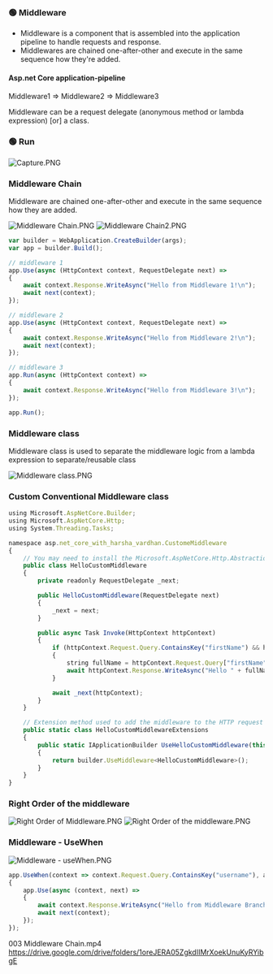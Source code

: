 ### 🟢 Middleware
- Middleware is a component that is assembled into the application pipeline to handle requests and response.
- Middlewares are chained one-after-other and execute in the same sequence how they're added.

#### Asp.net Core application-pipeline
 Middleware1 => Middleware2 => Middleware3
 
Middleware can be a request delegate (anonymous method or lambda expression) [or] a class.

### 🟢 Run
![Capture.PNG](Capture.PNG)

### Middleware Chain
Middleware are chained one-after-other and execute in the same sequence how they are added.

![Middleware Chain.PNG](Middleware%20Chain.PNG)
![Middleware Chain2.PNG](Middleware%20Chain2.PNG)
```javascript
var builder = WebApplication.CreateBuilder(args);
var app = builder.Build();

// middleware 1
app.Use(async (HttpContext context, RequestDelegate next) =>
{
    await context.Response.WriteAsync("Hello from Middleware 1!\n");
    await next(context);
});

// middleware 2
app.Use(async (HttpContext context, RequestDelegate next) =>
{
    await context.Response.WriteAsync("Hello from Middleware 2!\n");
    await next(context);
});

// middleware 3
app.Run(async (HttpContext context) =>
{
    await context.Response.WriteAsync("Hello from Middleware 3!\n");
});

app.Run();
```

### Middleware class
Middleware class is used to separate the middleware logic from a lambda expression to separate/reusable class

![Middleware class.PNG](Middleware%20class.PNG)

### Custom Conventional Middleware class
```javascript
using Microsoft.AspNetCore.Builder;
using Microsoft.AspNetCore.Http;
using System.Threading.Tasks;

namespace asp.net_core_with_harsha_vardhan.CustomeMiddleware
{
    // You may need to install the Microsoft.AspNetCore.Http.Abstractions package into your project
    public class HelloCustomMiddleware
    {
        private readonly RequestDelegate _next;

        public HelloCustomMiddleware(RequestDelegate next)
        {
            _next = next;
        }

        public async Task Invoke(HttpContext httpContext)
        {
            if (httpContext.Request.Query.ContainsKey("firstName") && httpContext.Request.Query.ContainsKey("lastName"))
            {
                string fullName = httpContext.Request.Query["firstName"] + " " + httpContext.Request.Query["lastName"];
                await httpContext.Response.WriteAsync("Hello " + fullName + "\n");
            }

            await _next(httpContext);
        }
    }

    // Extension method used to add the middleware to the HTTP request pipeline.
    public static class HelloCustomMiddlewareExtensions
    {
        public static IApplicationBuilder UseHelloCustomMiddleware(this IApplicationBuilder builder)
        {
            return builder.UseMiddleware<HelloCustomMiddleware>();
        }
    }
}
```

### Right Order of the middleware
![Right Order of Middleware.PNG](Right%20Order%20of%20Middleware.PNG)
![Right Order of the middleware.PNG](Right%20Order%20of%20the%20middleware.PNG)

### Middleware - UseWhen
![Middleware - useWhen.PNG](Middleware%20-%20useWhen.PNG)

```javascript
app.UseWhen(context => context.Request.Query.ContainsKey("username"), app =>
{
    app.Use(async (context, next) =>
    {
        await context.Response.WriteAsync("Hello from Middleware Branch \n");
        await next(context);
    });
});
```

003 Middleware Chain.mp4
https://drive.google.com/drive/folders/1oreJERA05ZgkdIIMrXoekUnuKyRYibgE